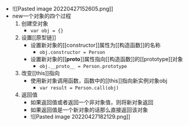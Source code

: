 - ![[Pasted image 20220427152605.png]]
- new一个对象的四个过程
	1. 创建空对象
		- `var obj = {}`
	2. 设置[[原型链]]
	    - 设置新对象的[[constructor]]属性为[[构造函数]]的名称
		    - `obj.constructor = Person`
		- 设置新对象的[[__proto__]]属性指向[[构造函数]]的[[prototype]]对象
			- `obj.__proto__ = Person.prototype`
	1. 改变[[this]]指向
	    - 使用新对象调用函数，函数中的[[this]]指向新实例对象obj
		    - `var result = Person.call(obj)`
	1. 返回值
	    - 如果返回值或者返回一个非对象值，则将新对象返回
	    - 如果返回值是一个新对象的话那么直接返回该对象
	    - ![[Pasted image 20220427182129.png]]